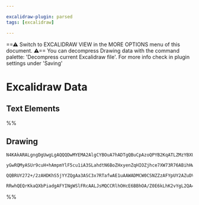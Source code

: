 ```yaml
---

excalidraw-plugin: parsed
tags: [excalidraw]

---
```

==⚠  Switch to EXCALIDRAW VIEW in the MORE OPTIONS menu of this document. ⚠== You can decompress Drawing data with the command palette: 'Decompress current Excalidraw file'. For more info check in plugin settings under 'Saving'


# Excalidraw Data
## Text Elements
%%
## Drawing
```compressed-json
N4KAkARALgngDgUwgLgAQQQDwMYEMA2AlgCYBOuA7hADTgQBuCpAzoQPYB2KqATLZMzYBXUtiRoIACyhQ4zZAHoFAc0JRJQgEYA6bGwC2CgF7N6hbEcK4OCtptbErHALRY8RMpWdx8Q1TdIEfARcZgRmBShcZQUebTiADho6IIR9BA4oZm4AbQBdfghcODgAZSiocVRQMEh1NKqIImVpZNqGQgQKACFcbABrZVJhDmIAYTZ8NlJuCABiAEYEJaW2

yGwRQMyASUr9cuH+hAmpmYlF5cu1iA3SLahdtN6BoZHxyenZqHIOZjhce7XW73R76ABihHw+HKMGCs0EHiBmwyDz2BzYRwA6iR1Nw+OB1sidmjvhiEDC4RIESQkXcUaCAErCFoccLZNALfiEunEtIAeX+2DUMG4CwADGKuTciai0mDOFAwbh9JCRRypcD6Xt5ZlSoQjFUeJKCdKebL9AAVLBQACCzS4EmCADMoLSQSSAba7mwKJIQsRuBwhFCNTL

QQBRUY272+/2zAHDKhS5jYYZQgAa3ASC3x7RTafwAE1uAAWADMCW0CSNZZzAFYpUY2AZuDV2vQCEIqgsCQBfUNmxlvVnMdnoYZCUbXIYkPUGwPB/BSmfvU6tgmQbqTAPnOslvd7sFgtaQBkIZTBgGzOZlsW329HiB9gf3dFHAVQdi/Bchk1wQJmMIzAAOKkLO+pVEGv7tE65DpGeoxMIQHDKOutSQBkuCaMEO6oN8XZcusRBwNw+EIIREAcMqVRk

RRwhQEQrKkaQXbPiadgAFYINgWSlFRcAALJsMQCCRlhOHcE6BBhOA/Z0E6kLhK2vYgL2QA==
```
%%